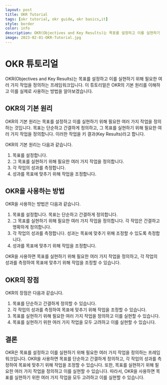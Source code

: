 ```yaml
---
layout: post
title: OKR Tutorial
tags: [okr tutorial, okr guide, okr basics,it]
style: border
color: info
description: OKR(Objectives and Key Results)는 목표를 설정하고 이를 실현하기 위해 필요한 여러 가지 작업을 정의하는 프레임워크입니다. 이 튜토리얼은 OKR의 기본 원리를 이해하고 이를 실제로 사용하는 방법을 알아보겠습니다.
image: 2023-02-01-OKR-Tutorial.jpg
---
```


# OKR 튜토리얼

OKR(Objectives and Key Results)는 목표를 설정하고 이를 실현하기 위해 필요한 여러 가지 작업을 정의하는 프레임워크입니다. 이 튜토리얼은 OKR의 기본 원리를 이해하고 이를 실제로 사용하는 방법을 알아보겠습니다.

## OKR의 기본 원리

OKR의 기본 원리는 목표를 설정하고 이를 실현하기 위해 필요한 여러 가지 작업을 정의하는 것입니다. 목표는 단순하고 간결하게 정의하고, 그 목표를 실현하기 위해 필요한 여러 가지 작업을 정의합니다. 이러한 작업을 키 결과(Key Results)라고 합니다. 

OKR의 기본 원리는 다음과 같습니다.

1. 목표를 설정합니다.
2. 그 목표를 실현하기 위해 필요한 여러 가지 작업을 정의합니다.
3. 각 작업의 성과를 측정합니다.
4. 성과를 목표에 맞추기 위해 작업을 조정합니다.

## OKR을 사용하는 방법

OKR을 사용하는 방법은 다음과 같습니다.

1. 목표를 설정합니다. 목표는 단순하고 간결하게 정의합니다.
2. 그 목표를 실현하기 위해 필요한 여러 가지 작업을 정의합니다. 각 작업은 간결하고 명확하게 정의합니다.
3. 각 작업의 성과를 측정합니다. 성과는 목표에 맞추기 위해 조정할 수 있도록 측정합니다.
4. 성과를 목표에 맞추기 위해 작업을 조정합니다.

OKR을 사용하면 목표를 실현하기 위해 필요한 여러 가지 작업을 정의하고, 각 작업의 성과를 측정하여 목표에 맞추기 위해 작업을 조정할 수 있습니다.

## OKR의 장점

OKR의 장점은 다음과 같습니다.

1. 목표를 단순하고 간결하게 정의할 수 있습니다.
2. 각 작업의 성과를 측정하여 목표에 맞추기 위해 작업을 조정할 수 있습니다.
3. 목표를 실현하기 위해 필요한 여러 가지 작업을 정의하고 이를 실현할 수 있습니다.
4. 목표를 실현하기 위한 여러 가지 작업을 모두 고려하고 이를 실현할 수 있습니다.

## 결론

OKR은 목표를 설정하고 이를 실현하기 위해 필요한 여러 가지 작업을 정의하는 프레임워크입니다. OKR을 사용하면 목표를 단순하고 간결하게 정의하고, 각 작업의 성과를 측정하여 목표에 맞추기 위해 작업을 조정할 수 있습니다. 또한, 목표를 실현하기 위해 필요한 여러 가지 작업을 정의하고 이를 실현할 수 있습니다. 따라서, OKR을 사용하면 목표를 실현하기 위한 여러 가지 작업을 모두 고려하고 이를 실현할 수 있습니다.